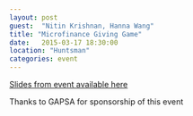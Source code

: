 ```yaml
---
layout: post
guest:  "Nitin Krishnan, Hanna Wang"
title: "Microfinance Giving Game"
date:   2015-03-17 18:30:00
location: "Huntsman"
categories: event
---
```


[Slides from event available here](https://docs.google.com/presentation/d/1xfGHaUpwsUYnwe9L4mWL9z4p-kJuT4sAdpjLlmBEVw8/edit#slide=id.p)

Thanks to GAPSA for sponsorship of this event
